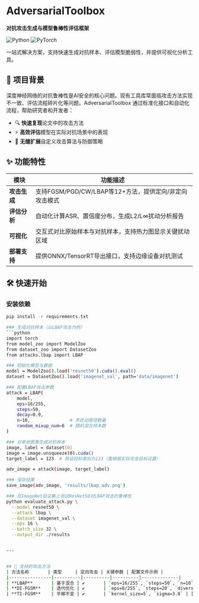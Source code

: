 # AdversarialToolbox  
**对抗攻击生成与模型鲁棒性评估框架**  

![Python](https://img.shields.io/badge/Python-3.8%2B-blue)
![PyTorch](https://img.shields.io/badge/PyTorch-2.0%2B-red)

一站式解决方案，支持快速生成对抗样本、评估模型脆弱性，并提供可视化分析工具。

## 🚀 项目背景  
深度神经网络的对抗鲁棒性是AI安全的核心问题。现有工具库常面临攻击方法实现不一致、评估流程碎片化等问题。AdversarialToolbox 通过标准化接口和自动化流程，帮助研究者和开发者：  
- 🔍 **快速复现**论文中的攻击方法  
- ⚡ **高效评估**模型在实际对抗场景中的表现  
- 🧩 **无缝扩展**自定义攻击算法与防御策略  

## ✨ 功能特性  
| 模块         | 功能描述                                                                 |  
|--------------|--------------------------------------------------------------------------|  
| **攻击生成** | 支持FGSM/PGD/CW/LBAP等12+方法，提供定向/非定向攻击模式                   |  
| **评估分析** | 自动化计算ASR、置信度分布，生成L2/L∞扰动分析报告                         |  
| **可视化**   | 交互式对比原始样本与对抗样本，支持热力图显示关键扰动区域                 |  
| **部署支持** | 提供ONNX/TensorRT导出接口，支持边缘设备对抗测试                          |  

## 🛠 快速开始  
### 安装依赖
```bash
pip install -r requirements.txt

### 生成对抗样本（以LBAP攻击为例）
```python
import torch
from model_zoo import ModelZoo
from dataset_zoo import DatasetZoo
from attacks.lbap import LBAP

### 初始化模型与数据
model = ModelZoo().load('resnet50').cuda().eval()
dataset = DatasetZoo().load('imagenet_val', path='data/imagenet')

### 配置LBAP攻击参数
attack = LBAP(
    model, 
    eps=16/255, 
    steps=50,
    decay=0.9,
    n=10,               # 多扰动路径数量
    random_mixup_num=6  # 随机混合样本数
)

### 对单张图像生成对抗样本
image, label = dataset[0]
image = image.unsqueeze(0).cuda()
target_label = 123  # 假设目标类别为123（需根据实际攻击目标设置）

adv_image = attack(image, target_label)

### 保存结果
save_image(adv_image, 'results/lbap_adv.png')

### 在ImageNet验证集上测试ResNet50对LBAP攻击的鲁棒性
python evaluate_attack.py \
  --model resnet50 \
  --attack lbap \
  --dataset imagenet_val \
  --eps 16 \
  --batch_size 32 \
  --output_dir ./results


---


## 🔫 支持的攻击方法  
| 方法名称       | 类型     | 定向攻击 | 关键参数 | 配置文件示例 |  
|----------------|----------|----------|----------|--------------|  
| **LBAP**       | 基于混合 | ✔️       | `eps=16/255`, `steps=50`, `n=10` | [lbap.yaml](configs/lbap.yaml) |  
| **DI-FGSM**    | 迭代优化 | ✔️       | `eps=8/255`, `steps=20`, `diversity_prob=0.7` | [difgsm.yaml](configs/difgsm.yaml) |  
| **TI-FGSM**    | 平移不变 | ✔️       | `kernel_size=5`, `sigma=3.0` | [tifgsm.yaml](configs/tifgsm.yaml) |  

